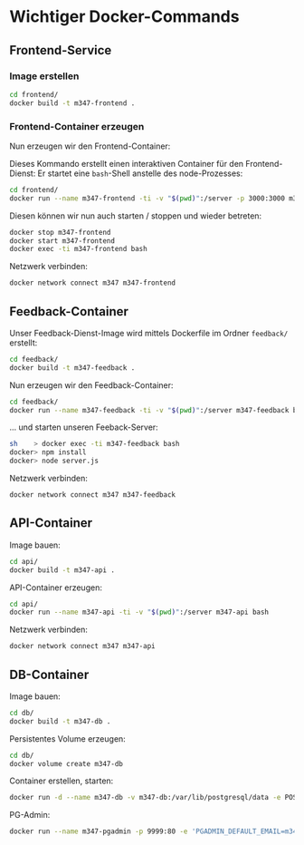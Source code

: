 # Wichtiger Docker-Commands


## Frontend-Service

### Image erstellen

```sh
cd frontend/
docker build -t m347-frontend .
```

### Frontend-Container erzeugen

Nun erzeugen wir den Frontend-Container:

Dieses Kommando erstellt einen interaktiven Container für den
Frontend-Dienst: Er startet eine `bash`-Shell anstelle des node-Prozesses:

```sh
cd frontend/
docker run --name m347-frontend -ti -v "$(pwd)":/server -p 3000:3000 m347-frontend bash
```

Diesen können wir nun auch starten / stoppen und wieder betreten:

```sh
docker stop m347-frontend
docker start m347-frontend
docker exec -ti m347-frontend bash
```

Netzwerk verbinden:

```sh
docker network connect m347 m347-frontend
```


## Feedback-Container

Unser Feedback-Dienst-Image wird mittels Dockerfile im Ordner `feedback/` erstellt:

```sh
cd feedback/
docker build -t m347-feedback .
```

Nun erzeugen wir den Feedback-Container:

```sh
cd feedback/
docker run --name m347-feedback -ti -v "$(pwd)":/server m347-feedback bash
```

... und starten unseren Feeback-Server:

```sh
sh    > docker exec -ti m347-feedback bash
docker> npm install
docker> node server.js
```

Netzwerk verbinden:

```sh
docker network connect m347 m347-feedback
```

## API-Container

Image bauen:

```sh
cd api/
docker build -t m347-api .
```

API-Container erzeugen:

```sh
cd api/
docker run --name m347-api -ti -v "$(pwd)":/server m347-api bash
```

Netzwerk verbinden:

```sh
docker network connect m347 m347-api
```

## DB-Container

Image bauen:

```sh
cd db/
docker build -t m347-db .
```

Persistentes Volume erzeugen:

```sh
cd db/
docker volume create m347-db
```

Container erstellen, starten:

```sh
docker run -d --name m347-db -v m347-db:/var/lib/postgresql/data -e POSTGRES_PASSWORD=m347 --net m347 -p 2345:5432 m347-db
```

PG-Admin:

```sh
docker run --name m347-pgadmin -p 9999:80 -e 'PGADMIN_DEFAULT_EMAIL=m347@bztf.ch' -e 'PGADMIN_DEFAULT_PASSWORD=m347' --net m347 -d dpage/pgadmin4
```
